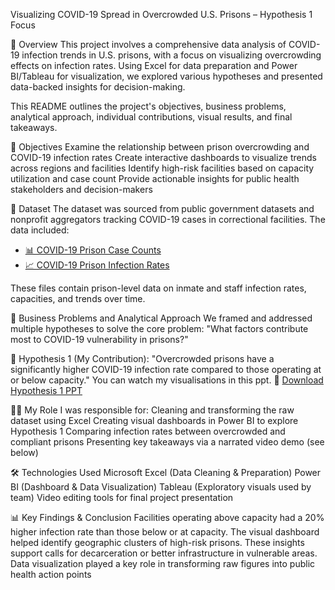 Visualizing COVID-19 Spread in Overcrowded U.S. Prisons – Hypothesis 1 Focus

🧾 Overview
This project involves a comprehensive data analysis of COVID-19 infection trends in U.S. prisons, with a focus on visualizing overcrowding effects on infection rates. Using Excel for data preparation and Power BI/Tableau for visualization, we explored various hypotheses and presented data-backed insights for decision-making.

This README outlines the project's objectives, business problems, analytical approach, individual contributions, visual results, and final takeaways.

🎯 Objectives
Examine the relationship between prison overcrowding and COVID-19 infection rates
Create interactive dashboards to visualize trends across regions and facilities
Identify high-risk facilities based on capacity utilization and case count
Provide actionable insights for public health stakeholders and decision-makers

🧩 Dataset
The dataset was sourced from public government datasets and nonprofit aggregators tracking COVID-19 cases in correctional facilities. The data included:

- [📊 COVID-19 Prison Case Counts](https://github.com/harikrishna3704/covid19-prison-analysis/blob/main/covid_prison_cases.xlsx)
- [📈 COVID-19 Prison Infection Rates](https://github.com/harikrishna3704/covid19-prison-analysis/blob/main/covid_prison_rates.xlsx)

These files contain prison-level data on inmate and staff infection rates, capacities, and trends over time.

💼 Business Problems and Analytical Approach
We framed and addressed multiple hypotheses to solve the core problem:
"What factors contribute most to COVID-19 vulnerability in prisons?"

📌 Hypothesis 1 (My Contribution):
"Overcrowded prisons have a significantly higher COVID-19 infection rate compared to those operating at or below capacity."
You can watch my visualisations in this ppt.
📑 [Download Hypothesis 1 PPT](https://github.com/harikrishna3704/covid19-prison-analysis/blob/main/Hypothesis1_Presentation.pptx)


👨‍💻 My Role
I was responsible for:
Cleaning and transforming the raw dataset using Excel
Creating visual dashboards in Power BI to explore Hypothesis 1
Comparing infection rates between overcrowded and compliant prisons
Presenting key takeaways via a narrated video demo (see below)

🛠 Technologies Used
Microsoft Excel (Data Cleaning & Preparation)
Power BI (Dashboard & Data Visualization)
Tableau (Exploratory visuals used by team)
Video editing tools for final project presentation

📊 Key Findings & Conclusion
Facilities operating above capacity had a 20% higher infection rate than those below or at capacity.
The visual dashboard helped identify geographic clusters of high-risk prisons.
These insights support calls for decarceration or better infrastructure in vulnerable areas.
Data visualization played a key role in transforming raw figures into public health action points
